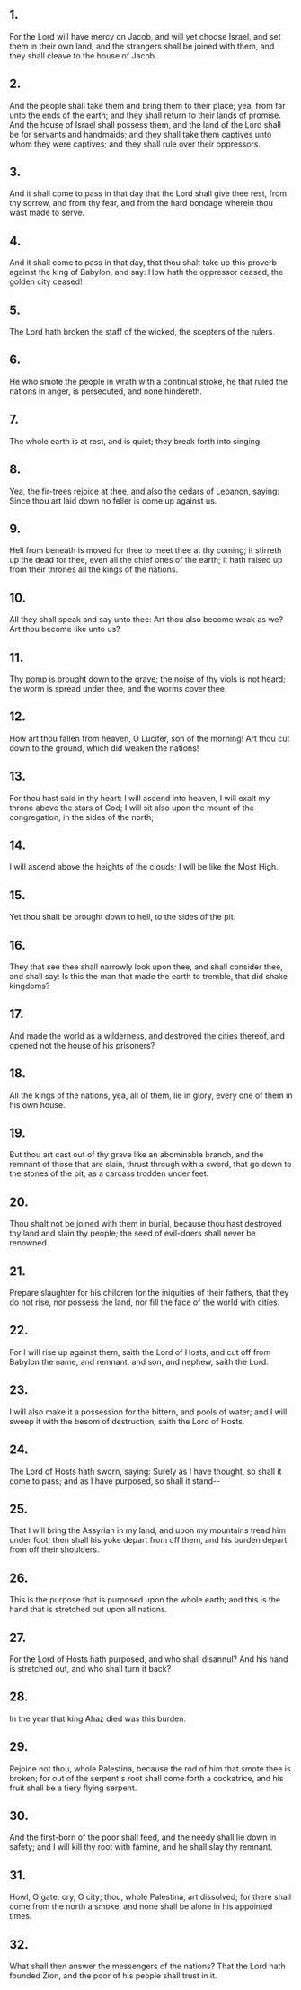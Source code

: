 ## 1.
For the Lord will have mercy on Jacob, and will yet choose Israel, and set them in their own land; and the strangers shall be joined with them, and they shall cleave to the house of Jacob.
## 2.
And the people shall take them and bring them to their place; yea, from far unto the ends of the earth; and they shall return to their lands of promise. And the house of Israel shall possess them, and the land of the Lord shall be for servants and handmaids; and they shall take them captives unto whom they were captives; and they shall rule over their oppressors.
## 3.
And it shall come to pass in that day that the Lord shall give thee rest, from thy sorrow, and from thy fear, and from the hard bondage wherein thou wast made to serve.
## 4.
And it shall come to pass in that day, that thou shalt take up this proverb against the king of Babylon, and say: How hath the oppressor ceased, the golden city ceased!
## 5.
The Lord hath broken the staff of the wicked, the scepters of the rulers.
## 6.
He who smote the people in wrath with a continual stroke, he that ruled the nations in anger, is persecuted, and none hindereth.
## 7.
The whole earth is at rest, and is quiet; they break forth into singing.
## 8.
Yea, the fir-trees rejoice at thee, and also the cedars of Lebanon, saying: Since thou art laid down no feller is come up against us.
## 9.
Hell from beneath is moved for thee to meet thee at thy coming; it stirreth up the dead for thee, even all the chief ones of the earth; it hath raised up from their thrones all the kings of the nations.
## 10.
All they shall speak and say unto thee: Art thou also become weak as we? Art thou become like unto us?
## 11.
Thy pomp is brought down to the grave; the noise of thy viols is not heard; the worm is spread under thee, and the worms cover thee.
## 12.
How art thou fallen from heaven, O Lucifer, son of the morning! Art thou cut down to the ground, which did weaken the nations!
## 13.
For thou hast said in thy heart: I will ascend into heaven, I will exalt my throne above the stars of God; I will sit also upon the mount of the congregation, in the sides of the north;
## 14.
I will ascend above the heights of the clouds; I will be like the Most High.
## 15.
Yet thou shalt be brought down to hell, to the sides of the pit.
## 16.
They that see thee shall narrowly look upon thee, and shall consider thee, and shall say: Is this the man that made the earth to tremble, that did shake kingdoms?
## 17.
And made the world as a wilderness, and destroyed the cities thereof, and opened not the house of his prisoners?
## 18.
All the kings of the nations, yea, all of them, lie in glory, every one of them in his own house.
## 19.
But thou art cast out of thy grave like an abominable branch, and the remnant of those that are slain, thrust through with a sword, that go down to the stones of the pit; as a carcass trodden under feet.
## 20.
Thou shalt not be joined with them in burial, because thou hast destroyed thy land and slain thy people; the seed of evil-doers shall never be renowned.
## 21.
Prepare slaughter for his children for the iniquities of their fathers, that they do not rise, nor possess the land, nor fill the face of the world with cities.
## 22.
For I will rise up against them, saith the Lord of Hosts, and cut off from Babylon the name, and remnant, and son, and nephew, saith the Lord.
## 23.
I will also make it a possession for the bittern, and pools of water; and I will sweep it with the besom of destruction, saith the Lord of Hosts.
## 24.
The Lord of Hosts hath sworn, saying: Surely as I have thought, so shall it come to pass; and as I have purposed, so shall it stand--
## 25.
That I will bring the Assyrian in my land, and upon my mountains tread him under foot; then shall his yoke depart from off them, and his burden depart from off their shoulders.
## 26.
This is the purpose that is purposed upon the whole earth; and this is the hand that is stretched out upon all nations.
## 27.
For the Lord of Hosts hath purposed, and who shall disannul? And his hand is stretched out, and who shall turn it back?
## 28.
In the year that king Ahaz died was this burden.
## 29.
Rejoice not thou, whole Palestina, because the rod of him that smote thee is broken; for out of the serpent's root shall come forth a cockatrice, and his fruit shall be a fiery flying serpent.
## 30.
And the first-born of the poor shall feed, and the needy shall lie down in safety; and I will kill thy root with famine, and he shall slay thy remnant.
## 31.
Howl, O gate; cry, O city; thou, whole Palestina, art dissolved; for there shall come from the north a smoke, and none shall be alone in his appointed times.
## 32.
What shall then answer the messengers of the nations? That the Lord hath founded Zion, and the poor of his people shall trust in it.
